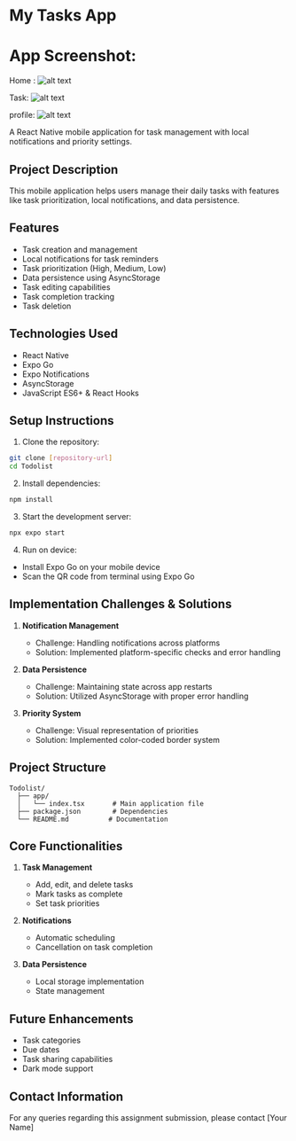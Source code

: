 # My Tasks App

# App Screenshot:
Home :
![alt text](image.png)

Task:
![alt text](image-1.png)

profile:
![alt text](image-2.png)


A React Native mobile application for task management with local notifications and priority settings.
## Project Description
This mobile application helps users manage their daily tasks with features like task prioritization, local notifications, and data persistence.

## Features
-  Task creation and management
-  Local notifications for task reminders
-  Task prioritization (High, Medium, Low)
-  Data persistence using AsyncStorage
-  Task editing capabilities
-  Task completion tracking
-  Task deletion

## Technologies Used
- React Native
- Expo Go
- Expo Notifications
- AsyncStorage
- JavaScript ES6+ & React Hooks

## Setup Instructions

1. Clone the repository:
```bash
git clone [repository-url]
cd Todolist
```

2. Install dependencies:
```bash
npm install
```

3. Start the development server:
```bash
npx expo start
```

4. Run on device:
- Install Expo Go on your mobile device
- Scan the QR code from terminal using Expo Go

## Implementation Challenges & Solutions

1. **Notification Management**
   - Challenge: Handling notifications across platforms
   - Solution: Implemented platform-specific checks and error handling

2. **Data Persistence**
   - Challenge: Maintaining state across app restarts
   - Solution: Utilized AsyncStorage with proper error handling

3. **Priority System**
   - Challenge: Visual representation of priorities
   - Solution: Implemented color-coded border system

## Project Structure

```
Todolist/
  ├── app/
  │   └── index.tsx       # Main application file
  ├── package.json        # Dependencies
  └── README.md          # Documentation
```

## Core Functionalities

1. **Task Management**
   - Add, edit, and delete tasks
   - Mark tasks as complete
   - Set task priorities

2. **Notifications**
   - Automatic scheduling
   - Cancellation on task completion

3. **Data Persistence**
   - Local storage implementation
   - State management

## Future Enhancements
- Task categories
- Due dates
- Task sharing capabilities
- Dark mode support

## Contact Information
For any queries regarding this assignment submission, please contact [Your Name]
